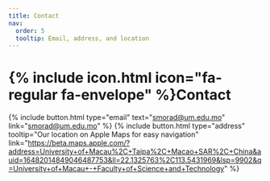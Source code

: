 ```yaml
---
title: Contact
nav:
  order: 5
  tooltip: Email, address, and location
---
```


# {% include icon.html icon="fa-regular fa-envelope" %}Contact

{%
  include button.html
  type="email"
  text="smorad@um.edu.mo"
  link="smorad@um.edu.mo"
%}
{%
  include button.html
  type="address"
  tooltip="Our location on Apple Maps for easy navigation"
  link="https://beta.maps.apple.com/?address=University+of+Macau%2C+Taipa%2C+Macao+SAR%2C+China&auid=16482014849046487753&ll=22.1325763%2C113.5431969&lsp=9902&q=University+of+Macau+-+Faculty+of+Science+and+Technology"
%}